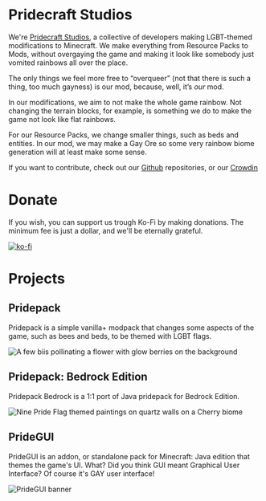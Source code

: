 <!-- Pridecraft profile README.md taken from the website -->

# Pridecraft Studios

We're [Pridecraft Studios](https://pridecraft.gay), a collective of developers making LGBT-themed modifications to Minecraft.
We make everything from Resource Packs to Mods, without overgaying the
game and making it look like somebody just vomited rainbows all over the place.

The only things we feel more free to “overqueer” (not that there is such a thing, too much gayness) is our mod, because,
well, it’s *our* mod.

In our modifications, we aim to not make the whole game rainbow. Not changing the terrain blocks, for example, is
something we do to make the game not look like flat rainbows.

For our Resource Packs, we change smaller things, such as beds and entities. In our mod, we may make a Gay Ore so some
very rainbow biome generation will at least make some sense.

If you want to contribute, check out our [Github](https://git.pridecraft.gay/) repositories, or
our [Crowdin](https://translate.pridecraft.gay)

# Donate
If you wish, you can support us trough Ko-Fi by making donations. The minimum fee is just a dollar, and we'll be eternally grateful.

[![ko-fi](https://rawcdn.githack.com/intergrav/devins-badges/1aec26abb75544baec37249f42008b2fcc0e731f/assets/cozy/donate/kofi-plural_vector.svg)](https://donate.pridecraft.gay) 
# Projects

## Pridepack

Pridepack is a simple vanilla+ modpack that changes some aspects of the game, such as bees and beds, to be themed with LGBT flags.

![A few biis pollinating a flower with glow berries on the background](https://cdn.modrinth.com/data/yPbBrzEX/images/f74e7f243502e23ec6f8805d38a4c6a5a06df292.png)

## Pridepack: Bedrock Edition

Pridepack Bedrock is a 1:1 port of Java pridepack for Bedrock Edition.

![Nine Pride Flag themed paintings on quartz walls on a Cherry biome](https://pridecraft.gay/assets/img/bedrock/pride-paintings.avif)

## PrideGUI

PrideGUI is an addon, or standalone pack for Minecraft: Java edition that themes the game's UI. What? Did you think GUI meant Graphical User Interface? Of course it's GAY user interface!

![PrideGUI banner](https://cdn.modrinth.com/data/6mcKx2Pb/images/05250c177741152dca8e964ea47a3806d23d4432.png)

<!-- Old Pridecraft profile README.md -->



<!--# Pridecraft Studios
We are a team making LGBTQ+ content for Minecraft. Currently, we have [Pridepack](https://git.pridecraft.gay/pridepack) and [PrideGUI](https://git.pridecraft.gay/pridegui) in active development, and it's the only ones we've released so far.
## Why are you doing this?
We felt like there wasn't much Pride content for Minecraft. Most of what we found were either outdated, or were *flat* rainbow textures.
We wanted to make something different, something better. We want the stuff we make be over the ones that ***make the game look like someone vomited rainbows all over the place.***
## Support us on Ko-Fi!
We make free modifications for everyone. Any donation is appreciated and will help us continue to gay the game further!
[![ko-fi](https://rawcdn.githack.com/intergrav/devins-badges/1aec26abb75544baec37249f42008b2fcc0e731f/assets/cozy/donate/kofi-plural_vector.svg)](https://ko-fi.com/W7W4NLJWR)
## Stuff we made
## Pridepack
Pridepack is the first pack we *ever* made. It has biis and pride beds, and some in-dev features, like trans Alliums and Pride Flowers, as well as *something* for the new [Crafter Block](https://minecraft.wiki/w/Crafter)
![biis](https://pridecraft.gay/assets/img/biis-lossy.avif)
![biis in the jungle](https://pridecraft.gay/assets/img/bii-jungle-lossy.avif)
![trans allium](https://pridecraft.gay/assets/img/trans-allium-lossy.avif)
![old paintings](https://pridecraft.gay/assets/img/old-paintings-lossy.avif)
-->
